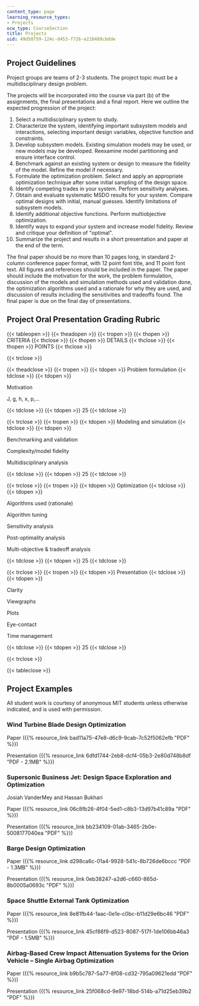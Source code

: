 ```yaml
---
content_type: page
learning_resource_types:
- Projects
ocw_type: CourseSection
title: Projects
uid: 49d58759-124c-d453-f726-e210489cbdde
---
```


Project Guidelines
------------------

Project groups are teams of 2-3 students. The project topic must be a multidisciplinary design problem.

The projects will be incorporated into the course via part (b) of the assignments, the final presentations and a final report. Here we outline the expected progression of the project:

1.  Select a multidisciplinary system to study.
2.  Characterize the system, identifying important subsystem models and interactions, selecting important design variables, objective function and constraints.
3.  Develop subsystem models. Existing simulation models may be used, or new models may be developed. Reexamine model partitioning and ensure interface control.
4.  Benchmark against an existing system or design to measure the fidelity of the model. Refine the model if necessary.
5.  Formulate the optimization problem. Select and apply an appropriate optimization technique after some initial sampling of the design space.
6.  Identify competing trades in your system. Perform sensitivity analyses.
7.  Obtain and evaluate systematic MSDO results for your system. Compare optimal designs with initial, manual guesses. Identify limitations of subsystem models.
8.  Identify additional objective functions. Perform multiobjective optimization.
9.  Identify ways to expand your system and increase model fidelity. Review and critique your definition of "optimal".
10.  Summarize the project and results in a short presentation and paper at the end of the term.

The final paper should be no more than 10 pages long, in standard 2-column conference paper format, with 12 point font title, and 11 point font text. All figures and references should be included in the paper. The paper should include the motivation for the work, the problem formulation, discussion of the models and simulation methods used and validation done, the optimization algorithms used and a rationale for why they are used, and discussion of results including the sensitivities and tradeoffs found. The final paper is due on the final day of presentations.

Project Oral Presentation Grading Rubric
----------------------------------------

{{< tableopen >}}
{{< theadopen >}}
{{< tropen >}}
{{< thopen >}}
CRITERIA
{{< thclose >}}
{{< thopen >}}
DETAILS
{{< thclose >}}
{{< thopen >}}
POINTS
{{< thclose >}}

{{< trclose >}}

{{< theadclose >}}
{{< tropen >}}
{{< tdopen >}}
Problem formulation
{{< tdclose >}}
{{< tdopen >}}


Motivation

J, g, h, x, p,…


{{< tdclose >}}
{{< tdopen >}}
25
{{< tdclose >}}

{{< trclose >}}
{{< tropen >}}
{{< tdopen >}}
Modeling and simulation
{{< tdclose >}}
{{< tdopen >}}


Benchmarking and validation

Complexity/model fidelity

Multidisciplinary analysis


{{< tdclose >}}
{{< tdopen >}}
25
{{< tdclose >}}

{{< trclose >}}
{{< tropen >}}
{{< tdopen >}}
Optimization
{{< tdclose >}}
{{< tdopen >}}


Algorithms used (rationale)

Algorithm tuning

Sensitivity analysis

Post-optimality analysis

Multi-objective & tradeoff analysis


{{< tdclose >}}
{{< tdopen >}}
25
{{< tdclose >}}

{{< trclose >}}
{{< tropen >}}
{{< tdopen >}}
Presentation
{{< tdclose >}}
{{< tdopen >}}


Clarity

Viewgraphs

Plots

Eye-contact

Time management


{{< tdclose >}}
{{< tdopen >}}
25
{{< tdclose >}}

{{< trclose >}}

{{< tableclose >}}

Project Examples
----------------

All student work is courtesy of anonymous MIT students unless otherwise indicated, and is used with permission.

### Wind Turbine Blade Design Optimization

Paper ({{% resource_link bad11a75-47e8-d6c9-9cab-7c52f5062efb "PDF" %}})

Presentation ({{% resource_link 6dfd1744-2eb8-dcf4-05b3-2e80d748b8df "PDF - 2.1MB" %}})

### Supersonic Business Jet: Design Space Exploration and Optimization

Josiah VanderMey and Hassan Bukhari

Paper ({{% resource_link 06c8fb26-4f04-5ed1-c8b3-13d97b41c89a "PDF" %}})

Presentation ({{% resource_link bb234109-01ab-3465-2b0e-5008177040ea "PDF" %}})

### Barge Design Optimization

Paper ({{% resource_link d298ca6c-01a4-9928-541c-8b726de6bccc "PDF - 1.3MB" %}})

Presentation ({{% resource_link 0eb38247-a2d6-c660-865d-8b0005a0693c "PDF" %}})

### Space Shuttle External Tank Optimization

Paper ({{% resource_link 8e81fb44-1aac-0e1e-c0bc-b11d29e6bc46 "PDF" %}})

Presentation ({{% resource_link 45cf86f9-d523-8087-517f-1de106bb46a3 "PDF - 1.5MB" %}})

  

### Airbag-Based Crew Impact Attenuation Systems for the Orion Vehicle – Single Airbag Optimization

Paper ({{% resource_link b9b5c787-5a77-8f08-cd32-795a09621edd "PDF" %}})

Presentation ({{% resource_link 25f068cd-9e97-18bd-514b-a71d25eb39b2 "PDF" %}})